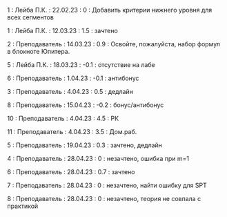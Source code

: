 1 : Лейба П.К. : 22.02.23 : 0 : Добавить критерии нижнего уровня для всех сегментов 

1 : Лейба П.К. : 12.03.23 : 1.5 : зачтено

2 : Преподаватель : 14.03.23 : 0.9 : Освойте, пожалуйста, набор формул в блокноте Юпитера.

5 : Лейба П.К. : 18.03.23 : -0.1 : отсутствие на лабе

6 : Преподаватель : 1.04.23 : -0.1 : антибонус

3 : Преподаватель : 4.04.23 : 0.5 : дедлайн

8 : Преподаватель : 15.04.23 : -0.2 : бонус/антибонус

10 : Преподаватель : 4.04.23 : 4.5 : РК

11 : Преподаватель : 4.04.23 : 3.5 : Дом.раб.

5 : Преподаватель : 19.04.23 : 0.3 : зачтено, дедлайн

4 : Преподаватель : 28.04.23 : 0 : незачтено, ошибка при m=1

6 : Преподаватель : 28.04.23 : 0.7 : зачтено

7 : Преподаватель : 28.04.23 : 0 : незачтено, найти ошибку для SPT

8 : Преподаватель : 28.04.23 : 0 : незачтено, теория не совпала с практикой
